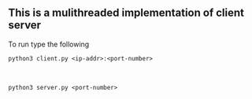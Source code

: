 ## This is a mulithreaded implementation of client server
To run type the following

    python3 client.py <ip-addr>:<port-number>
<br>
   
    python3 server.py <port-number>
